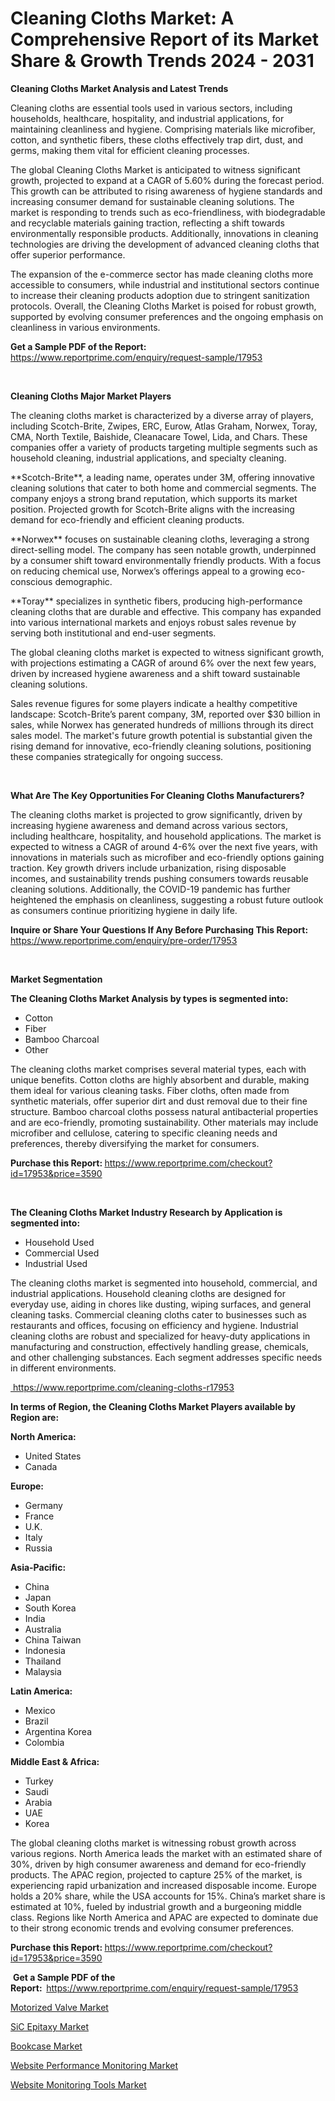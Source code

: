 <p><h1>Cleaning Cloths Market: A Comprehensive Report of its Market Share & Growth Trends 2024 - 2031</h1></p><p><strong>Cleaning Cloths Market Analysis and Latest Trends</strong></p>
<p><p>Cleaning cloths are essential tools used in various sectors, including households, healthcare, hospitality, and industrial applications, for maintaining cleanliness and hygiene. Comprising materials like microfiber, cotton, and synthetic fibers, these cloths effectively trap dirt, dust, and germs, making them vital for efficient cleaning processes. </p><p>The global Cleaning Cloths Market is anticipated to witness significant growth, projected to expand at a CAGR of 5.60% during the forecast period. This growth can be attributed to rising awareness of hygiene standards and increasing consumer demand for sustainable cleaning solutions. The market is responding to trends such as eco-friendliness, with biodegradable and recyclable materials gaining traction, reflecting a shift towards environmentally responsible products. Additionally, innovations in cleaning technologies are driving the development of advanced cleaning cloths that offer superior performance. </p><p>The expansion of the e-commerce sector has made cleaning cloths more accessible to consumers, while industrial and institutional sectors continue to increase their cleaning products adoption due to stringent sanitization protocols. Overall, the Cleaning Cloths Market is poised for robust growth, supported by evolving consumer preferences and the ongoing emphasis on cleanliness in various environments.</p></p>
<p><strong>Get a Sample PDF of the Report:&nbsp;</strong> <a href="https://www.reportprime.com/enquiry/request-sample/17953?utm_campaign=10&utm_medium=2&utm_source=Github&utm_content=ia&utm_term=20112024&utm_id=cleaning-cloths">https://www.reportprime.com/enquiry/request-sample/17953</a></p>
<p>&nbsp;</p>
<p><strong>Cleaning Cloths Major Market Players</strong></p>
<p><p>The cleaning cloths market is characterized by a diverse array of players, including Scotch-Brite, Zwipes, ERC, Eurow, Atlas Graham, Norwex, Toray, CMA, North Textile, Baishide, Cleanacare Towel, Lida, and Chars. These companies offer a variety of products targeting multiple segments such as household cleaning, industrial applications, and specialty cleaning.</p><p>**Scotch-Brite**, a leading name, operates under 3M, offering innovative cleaning solutions that cater to both home and commercial segments. The company enjoys a strong brand reputation, which supports its market position. Projected growth for Scotch-Brite aligns with the increasing demand for eco-friendly and efficient cleaning products.</p><p>**Norwex** focuses on sustainable cleaning cloths, leveraging a strong direct-selling model. The company has seen notable growth, underpinned by a consumer shift toward environmentally friendly products. With a focus on reducing chemical use, Norwex’s offerings appeal to a growing eco-conscious demographic.</p><p>**Toray** specializes in synthetic fibers, producing high-performance cleaning cloths that are durable and effective. This company has expanded into various international markets and enjoys robust sales revenue by serving both institutional and end-user segments. </p><p>The global cleaning cloths market is expected to witness significant growth, with projections estimating a CAGR of around 6% over the next few years, driven by increased hygiene awareness and a shift toward sustainable cleaning solutions.</p><p>Sales revenue figures for some players indicate a healthy competitive landscape: Scotch-Brite’s parent company, 3M, reported over $30 billion in sales, while Norwex has generated hundreds of millions through its direct sales model. The market's future growth potential is substantial given the rising demand for innovative, eco-friendly cleaning solutions, positioning these companies strategically for ongoing success.</p></p>
<p>&nbsp;</p>
<p><strong>What Are The Key Opportunities For Cleaning Cloths Manufacturers?</strong></p>
<p><p>The cleaning cloths market is projected to grow significantly, driven by increasing hygiene awareness and demand across various sectors, including healthcare, hospitality, and household applications. The market is expected to witness a CAGR of around 4-6% over the next five years, with innovations in materials such as microfiber and eco-friendly options gaining traction. Key growth drivers include urbanization, rising disposable incomes, and sustainability trends pushing consumers towards reusable cleaning solutions. Additionally, the COVID-19 pandemic has further heightened the emphasis on cleanliness, suggesting a robust future outlook as consumers continue prioritizing hygiene in daily life.</p></p>
<p><strong>Inquire or Share Your Questions If Any Before Purchasing This Report:</strong> <a href="https://www.reportprime.com/enquiry/pre-order/17953?utm_campaign=10&utm_medium=2&utm_source=Github&utm_content=ia&utm_term=20112024&utm_id=cleaning-cloths">https://www.reportprime.com/enquiry/pre-order/17953</a></p>
<p>&nbsp;</p>
<p><strong>Market Segmentation</strong></p>
<p><strong>The Cleaning Cloths Market Analysis by types is segmented into:</strong></p>
<p><ul><li>Cotton</li><li>Fiber</li><li>Bamboo Charcoal</li><li>Other</li></ul></p>
<p><p>The cleaning cloths market comprises several material types, each with unique benefits. Cotton cloths are highly absorbent and durable, making them ideal for various cleaning tasks. Fiber cloths, often made from synthetic materials, offer superior dirt and dust removal due to their fine structure. Bamboo charcoal cloths possess natural antibacterial properties and are eco-friendly, promoting sustainability. Other materials may include microfiber and cellulose, catering to specific cleaning needs and preferences, thereby diversifying the market for consumers.</p></p>
<p><strong>Purchase this Report:&nbsp;</strong><a href="https://www.reportprime.com/checkout?id=17953&price=3590&utm_campaign=10&utm_medium=2&utm_source=Github&utm_content=ia&utm_term=20112024&utm_id=cleaning-cloths">https://www.reportprime.com/checkout?id=17953&price=3590</a></p>
<p>&nbsp;</p>
<p><strong>The Cleaning Cloths Market Industry Research by Application is segmented into:</strong></p>
<p><ul><li>Household Used</li><li>Commercial Used</li><li>Industrial Used</li></ul></p>
<p><p>The cleaning cloths market is segmented into household, commercial, and industrial applications. Household cleaning cloths are designed for everyday use, aiding in chores like dusting, wiping surfaces, and general cleaning tasks. Commercial cleaning cloths cater to businesses such as restaurants and offices, focusing on efficiency and hygiene. Industrial cleaning cloths are robust and specialized for heavy-duty applications in manufacturing and construction, effectively handling grease, chemicals, and other challenging substances. Each segment addresses specific needs in different environments.</p></p>
<p><a href="https://www.reportprime.com/cleaning-cloths-r17953?utm_campaign=10&utm_medium=2&utm_source=Github&utm_content=ia&utm_term=20112024&utm_id=cleaning-cloths">&nbsp;https://www.reportprime.com/cleaning-cloths-r17953</a></p>
<p><strong>In terms of Region, the Cleaning Cloths Market Players available by Region are:</strong></p>
<p>
    <p> <strong> North America: </strong>
        <ul>
            <li>United States</li>
            <li>Canada</li>
        </ul>
        </p> 
    <p> <strong> Europe: </strong>
        <ul>
            <li>Germany</li>
            <li>France</li>
            <li>U.K.</li>
            <li>Italy</li>
            <li>Russia</li>
        </ul>
        </p> 
    <p> <strong> Asia-Pacific: </strong>
        <ul>
            <li>China</li>
            <li>Japan</li>
            <li>South Korea</li>
            <li>India</li>
            <li>Australia</li>
            <li>China Taiwan</li>
            <li>Indonesia</li>
            <li>Thailand</li>
            <li>Malaysia</li>
        </ul>
        </p> 
    <p> <strong> Latin America: </strong>
        <ul>
            <li>Mexico</li>
            <li>Brazil</li>
            <li>Argentina Korea</li>
            <li>Colombia</li>
        </ul>
        </p> 
    <p> <strong> Middle East & Africa: </strong>
        <ul>
            <li>Turkey</li>
            <li>Saudi</li>
            <li>Arabia</li>
            <li>UAE</li>
            <li>Korea</li>
        </ul>
    </p>
    </p>
<p><p>The global cleaning cloths market is witnessing robust growth across various regions. North America leads the market with an estimated share of 30%, driven by high consumer awareness and demand for eco-friendly products. The APAC region, projected to capture 25% of the market, is experiencing rapid urbanization and increased disposable income. Europe holds a 20% share, while the USA accounts for 15%. China’s market share is estimated at 10%, fueled by industrial growth and a burgeoning middle class. Regions like North America and APAC are expected to dominate due to their strong economic trends and evolving consumer preferences.</p></p>
<p><strong>Purchase this Report: </strong><a href="https://www.reportprime.com/checkout?id=17953&price=3590&utm_campaign=10&utm_medium=2&utm_source=Github&utm_content=ia&utm_term=20112024&utm_id=cleaning-cloths">https://www.reportprime.com/checkout?id=17953&price=3590</a></p>
<p>&nbsp;<strong>Get a Sample PDF of the Report:&nbsp;&nbsp;</strong><a href="https://www.reportprime.com/enquiry/request-sample/17953?utm_campaign=10&utm_medium=2&utm_source=Github&utm_content=ia&utm_term=20112024&utm_id=cleaning-cloths">https://www.reportprime.com/enquiry/request-sample/17953</a></p>
<p><strong></strong></p>
<p><p><a href="https://www.linkedin.com/pulse/motorized-valve-market-size-growth-trends-statistics-forecasts-j4rge?utm_campaign=10&utm_medium=2&utm_source=Github&utm_content=ia&utm_term=20112024&utm_id=cleaning-cloths">Motorized Valve Market</a></p><p><a href="https://www.linkedin.com/pulse/sic-epitaxy-market-investigation-industry-evolution-forecast-l7gof?utm_campaign=10&utm_medium=2&utm_source=Github&utm_content=ia&utm_term=20112024&utm_id=cleaning-cloths">SiC Epitaxy Market</a></p><p><a href="https://github.com/BryceTownsendr/Market-Research-Report-List-7/blob/main/bookcase-market.md?utm_campaign=10&utm_medium=2&utm_source=Github&utm_content=ia&utm_term=20112024&utm_id=cleaning-cloths">Bookcase Market</a></p><p><a href="https://issuu.com/reportprime-2/docs/website-performance-monitoring-mark_1d7f462980513a?utm_campaign=10&utm_medium=2&utm_source=Github&utm_content=ia&utm_term=20112024&utm_id=cleaning-cloths">Website Performance Monitoring Market</a></p><p><a href="https://issuu.com/reportprime-2/docs/website-monitoring-tools-market-siz_5f8e31ce194e58?utm_campaign=10&utm_medium=2&utm_source=Github&utm_content=ia&utm_term=20112024&utm_id=cleaning-cloths">Website Monitoring Tools Market</a></p></p>